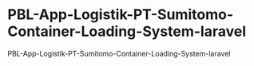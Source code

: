 # PBL-App-Logistik-PT-Sumitomo-Container-Loading-System-laravel
PBL-App-Logistik-PT-Sumitomo-Container-Loading-System-laravel
